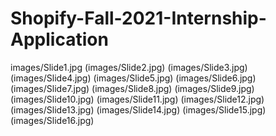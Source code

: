 # Shopify-Fall-2021-Internship-Application


images/Slide1.jpg
(images/Slide2.jpg)
(images/Slide3.jpg)
(images/Slide4.jpg)
(images/Slide5.jpg)
(images/Slide6.jpg)
(images/Slide7.jpg)
(images/Slide8.jpg)
(images/Slide9.jpg)
(images/Slide10.jpg)
(images/Slide11.jpg)
(images/Slide12.jpg)
(images/Slide13.jpg)
(images/Slide14.jpg)
(images/Slide15.jpg)
(images/Slide16.jpg)
